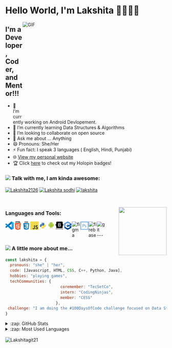 # Hello World, I'm Lakshita  👋👩🏾‍💻

 <img align="right" alt="GIF" src="https://user-images.githubusercontent.com/96912350/194726088-c9e28ea3-c27e-4080-bf7d-fbde17d5c7eb.gif" width="450" height="288" />


## I'm a Developer, Coder, and Mentor!!!
- 🔭 I’m currently working on Android Devlopement.
- 🌱 I’m currently learning Data Structures & Algorithms
- 👯 I’m looking to collaborate on open source
- 💬 Ask me about ... Anything
- 😄 Pronouns: She/Her
- ⚡ Fun fact: I speak 3 languages ( English, Hindi, Punjabi)
- 🌐 <a href="https://lakshitagit21.github.io/MyPortfolio/">View my personal website</a>
- 🏆 Click <a href = "https://holopin.io/@lakshita">here</a> to check out my Holopin badges!


### <img src="https://media.giphy.com/media/LnQjpWaON8nhr21vNW/giphy.gif" width="60"> Talk with me, I am kinda awesome:
<p align="left">
<a href="https://twitter.com/lakshita2126" target="blank"><img align="center" src="https://raw.githubusercontent.com/rahuldkjain/github-profile-readme-generator/master/src/images/icons/Social/twitter.svg" alt="Lakshita2126" height="30" width="40" /></a>
<a href="https://www.linkedin.com/in/lakshita-sodhi-22597b223/" target="blank"><img align="center" src="https://raw.githubusercontent.com/rahuldkjain/github-profile-readme-generator/master/src/images/icons/Social/linked-in-alt.svg" alt="Lakshita sodhi" height="30" width="40" /></a>
<a href="https://instagram.com/lakshita2126" target="blank"><img align="center" src="https://raw.githubusercontent.com/rahuldkjain/github-profile-readme-generator/master/src/images/icons/Social/instagram.svg" alt="lakshita" height="30" width="40" /></a>
</p>

<br />

<img align="right" width="150" height="150" src="https://user-images.githubusercontent.com/96912350/194727229-6aa2633d-bd77-4dd4-99e5-5f95d2f9eb6a.gif"></a>
### Languages and Tools:

<img align="left" alt="Visual Studio Code" width="26px" src="https://raw.githubusercontent.com/github/explore/80688e429a7d4ef2fca1e82350fe8e3517d3494d/topics/visual-studio-code/visual-studio-code.png" />
<img align="left" alt="HTML5" width="26px" src="https://raw.githubusercontent.com/github/explore/80688e429a7d4ef2fca1e82350fe8e3517d3494d/topics/html/html.png" />
<img align="left" alt="CSS3" width="26px" src="https://raw.githubusercontent.com/github/explore/80688e429a7d4ef2fca1e82350fe8e3517d3494d/topics/css/css.png" />
<img align="left" alt="JavaScript" width="26px" src="https://raw.githubusercontent.com/github/explore/80688e429a7d4ef2fca1e82350fe8e3517d3494d/topics/javascript/javascript.png" />
<img align="left" alt="python" width="26px" src="https://raw.githubusercontent.com/github/explore/80688e429a7d4ef2fca1e82350fe8e3517d3494d/topics/python/python.png" />
<img align="left" alt="android" width="26px" src="https://raw.githubusercontent.com/devicons/devicon/master/icons/android/android-original-wordmark.svg" />
<img align="left" alt="bootstrap" width="26px" src="https://raw.githubusercontent.com/devicons/devicon/master/icons/bootstrap/bootstrap-plain-wordmark.svg" />
<img align="left" alt="C++" width="26px" src="https://raw.githubusercontent.com/devicons/devicon/master/icons/cplusplus/cplusplus-original.svg" />
<img align="left" alt="figma" width="26px" src="https://www.vectorlogo.zone/logos/figma/figma-icon.svg" />
<img align="left" alt="photoshop" width="26px" src="https://raw.githubusercontent.com/devicons/devicon/master/icons/photoshop/photoshop-line.svg" />
<img align="left" alt="firebase" width="26px" src="https://www.vectorlogo.zone/logos/firebase/firebase-icon.svg" />
<img align="left" alt="git" width="26px" src="https://www.vectorlogo.zone/logos/git-scm/git-scm-icon.svg" />

<br />
<br />
---

### <img src="https://media.giphy.com/media/VgCDAzcKvsR6OM0uWg/giphy.gif" width="50"> A little more about me...  

```javascript
const lakshita = {
  pronouns: "she" | "her",
  code: [Javascript, HTML, CSS, C++, Python, Java],
  hobbies: "playing games",
  techCommunities: {
                        coremember: "TecSetCo",
                        intern: "CodingNinjas",
                        member: "CESS"
                      },
 challenge: "I am doing the #100DaysOfCode challenge focused on Data Structures & Algorithms"
}
```

<details>
  <summary>:zap: GitHub Stats</summary>

  <img width="48%" src='https://github-readme-stats.vercel.app/api?username=Lakshitagit21&show_icons=true&theme=radical&count_private=true'/>

</details>

<details>
  <summary>:zap: Most Used Languages</summary>

<img align="left" alt="Lakshita's GitHub Top Languages" src="https://github-readme-stats.vercel.app/api/top-langs/?username=Lakshitagit21&show_icons=true&theme=radical&count_private=true" />

</details>
<br />

 
 <img width="48%" src="https://github-readme-streak-stats.herokuapp.com/?user=Lakshitagit21&count_private=true&theme=radical" alt="Lakshitagit21" />

<br />
<br />





[linkedin]: https://www.linkedin.com/in/lakshita-sodhi-22597b223/
[portfolio]: https://lakshitagit21.github.io/MyPortfolio/
